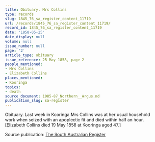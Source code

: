 ```yaml
---
title: Obituary. Mrs Collins
type: records
slug: 1845_76_sa_register_content_11719
url: /records/1845_76_sa_register_content_11719/
record_id: 1845_76_sa_register_content_11719
date: '1858-05-25'
date_display: null
volume: null
issue_number: null
page: '2'
article_type: obituary
issue_reference: 25 May 1858, page 2
people_mentioned:
- Mrs Collins
- Elizabeth Collins
places_mentioned:
- Kooringa
topics:
- death
source_document: 1985-87_Northern__Argus.md
publication_slug: sa-register
---
```


Obituary.  Last week in Kooringa Mrs Collins was at her usual household work when seized with an apoplectic fit and died within half an hour.  [Elizabeth Collins died 19 May 1858 at Kooringa aged 47.]


Source publication: [The South Australian Register](/publications/sa-register/)
